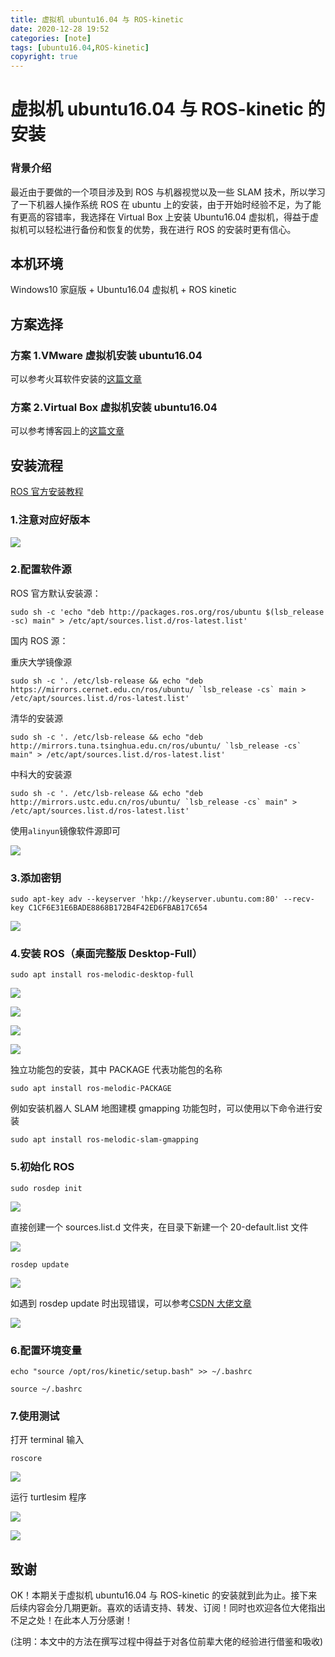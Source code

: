 ```yaml
---
title: 虚拟机 ubuntu16.04 与 ROS-kinetic
date: 2020-12-28 19:52
categories: [note]
tags: [ubuntu16.04,ROS-kinetic]
copyright: true
---
```


# 虚拟机 ubuntu16.04 与 ROS-kinetic 的安装

### 背景介绍

​最近由于要做的一个项目涉及到 ROS 与机器视觉以及一些 SLAM 技术，所以学习了一下机器人操作系统 ROS 在 ubuntu 上的安装，由于开始时经验不足，为了能有更高的容错率，我选择在 Virtual Box 上安装 Ubuntu16.04 虚拟机，得益于虚拟机可以轻松进行备份和恢复的优势，我在进行 ROS 的安装时更有信心。

<!-- more -->

## 本机环境

​Windows10 家庭版 + Ubuntu16.04 虚拟机 + ROS kinetic

## 方案选择

### 方案 1.VMware 虚拟机安装 ubuntu16.04

可以参考火耳软件安装的[这篇文章](http://mp.weixin.qq.com/s?__biz=MzU0MTg5NDkzNA==&amp;mid=2247498154&amp;idx=1&amp;sn=a2947b925ffb530d7690149c3b3f2232&amp;chksm=fb2049d3cc57c0c5743da147a8b8408eb73ce61262f833eb6ecca7fb433a347241a08e2273c7&amp;mpshare=1&amp;scene=23&amp;srcid=1228eMZg5msv2v0islQnklYv&amp;sharer_sharetime=1609158326393&amp;sharer_shareid=970e485b437aa6a7a3cae61fe48119bd#rd)

### 方案 2.Virtual Box 虚拟机安装 ubuntu16.04

可以参考博客园上的[这篇文章](https://www.cnblogs.com/luengmingbiao/p/10859905.html)

## 安装流程

[ROS 官方安装教程](http://wiki.ros.org/melodic/Installation/Ubuntu)

### 1.注意对应好版本

![](https://cn-sy1.rains3.com/dfdfgf/blog/Virtual_machine_ubuntu16-04_with_ROS-kinetic/ROS_Installation_Options.jpg)

### 2.配置软件源

ROS 官方默认安装源：
```shell
sudo sh -c 'echo "deb http://packages.ros.org/ros/ubuntu $(lsb_release -sc) main" > /etc/apt/sources.list.d/ros-latest.list'
```

国内 ROS 源：

重庆大学镜像源
```shell
sudo sh -c '. /etc/lsb-release && echo "deb https://mirrors.cernet.edu.cn/ros/ubuntu/ `lsb_release -cs` main > /etc/apt/sources.list.d/ros-latest.list'
```

清华的安装源
```shell
sudo sh -c '. /etc/lsb-release && echo "deb http://mirrors.tuna.tsinghua.edu.cn/ros/ubuntu/ `lsb_release -cs` main" > /etc/apt/sources.list.d/ros-latest.list'
```

中科大的安装源
```shell
sudo sh -c '. /etc/lsb-release && echo "deb http://mirrors.ustc.edu.cn/ros/ubuntu/ `lsb_release -cs` main" > /etc/apt/sources.list.d/ros-latest.list'
```

使用`alinyun`镜像软件源即可


![](https://cn-sy1.rains3.com/dfdfgf/blog/Virtual_machine_ubuntu16-04_with_ROS-kinetic/apply_install_sources.jpg)

### 3.添加密钥

```
sudo apt-key adv --keyserver 'hkp://keyserver.ubuntu.com:80' --recv-key C1CF6E31E6BADE8868B172B4F42ED6FBAB17C654
```



![](https://cn-sy1.rains3.com/dfdfgf/blog/Virtual_machine_ubuntu16-04_with_ROS-kinetic/add_key.jpg)

### 4.安装 ROS（桌面完整版 Desktop-Full）

```
sudo apt install ros-melodic-desktop-full
```

![](https://cn-sy1.rains3.com/dfdfgf/blog/Virtual_machine_ubuntu16-04_with_ROS-kinetic/install_ros_kentic_full1.jpg)

![](https://cn-sy1.rains3.com/dfdfgf/blog/Virtual_machine_ubuntu16-04_with_ROS-kinetic/install_ros_kentic_full11.jpg)

![](https://cn-sy1.rains3.com/dfdfgf/blog/Virtual_machine_ubuntu16-04_with_ROS-kinetic/install_ros_kentic_full2.jpg)

![](https://cn-sy1.rains3.com/dfdfgf/blog/Virtual_machine_ubuntu16-04_with_ROS-kinetic/install_ros_kentic_full3.jpg)

独立功能包的安装，其中 PACKAGE 代表功能包的名称

```
sudo apt install ros-melodic-PACKAGE
```

例如安装机器人 SLAM 地图建模 gmapping 功能包时，可以使用以下命令进行安装

```
sudo apt install ros-melodic-slam-gmapping
```

### 5.初始化 ROS

```
sudo rosdep init
```

![](https://cn-sy1.rains3.com/dfdfgf/blog/Virtual_machine_ubuntu16-04_with_ROS-kinetic/sudo_rosdep_init_error.jpg)

直接创建一个 sources.list.d 文件夹，在目录下新建一个 20-default.list 文件

![](https://cn-sy1.rains3.com/dfdfgf/blog/Virtual_machine_ubuntu16-04_with_ROS-kinetic/init_error_save.jpg)

```
rosdep update
```



![](https://cn-sy1.rains3.com/dfdfgf/blog/Virtual_machine_ubuntu16-04_with_ROS-kinetic/rosdep_update_error.jpg)

如遇到 rosdep update 时出现错误，可以参考[CSDN 大佬文章](https://blog.csdn.net/mrh1714348719/article/details/103803110?utm_source=app)



![](https://cn-sy1.rains3.com/dfdfgf/blog/Virtual_machine_ubuntu16-04_with_ROS-kinetic/rosdep_update.jpg)

### 6.配置环境变量

```
echo "source /opt/ros/kinetic/setup.bash" >> ~/.bashrc
```

```
source ~/.bashrc
```

### 7.使用测试

打开 terminal 输入

```
roscore
```

![](https://cn-sy1.rains3.com/dfdfgf/blog/Virtual_machine_ubuntu16-04_with_ROS-kinetic/roscore.jpg)

运行 turtlesim 程序

![](https://cn-sy1.rains3.com/dfdfgf/blog/Virtual_machine_ubuntu16-04_with_ROS-kinetic/rosrun_rurtlesim.jpg)

![](https://cn-sy1.rains3.com/dfdfgf/blog/Virtual_machine_ubuntu16-04_with_ROS-kinetic/rosrun_turtlesim_turtle_teleop_key.jpg)

## 致谢

OK！本期关于虚拟机 ubuntu16.04 与 ROS-kinetic 的安装就到此为止。接下来后续内容会分几期更新。喜欢的话请支持、转发、订阅！同时也欢迎各位大佬指出不足之处！在此本人万分感谢！

(注明：本文中的方法在撰写过程中得益于对各位前辈大佬的经验进行借鉴和吸收)



